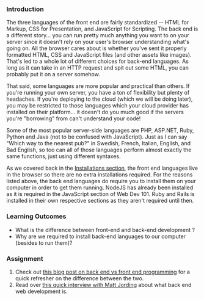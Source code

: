 ### Introduction

The three languages of the front end are fairly standardized -- HTML for Markup, CSS for Presentation, and JavaScript for Scripting.  The back end is a different story... you can run pretty much anything you want to on your server since it doesn't rely on your user's browser understanding what's going on.  All the browser cares about is whether you've sent it properly formatted HTML, CSS and JavaScript files (and other assets like images).  That's led to a whole lot of different choices for back-end languages.  As long as it can take in an HTTP request and spit out some HTML, you can probably put it on a server somehow.

That said, some languages are more popular and practical than others.  If you're running your own server, you have a ton of flexibility but plenty of headaches.  If you're deploying to the cloud (which we will be doing later), you may be restricted to those languages which your cloud provider has installed on their platform... it doesn't do you much good if the servers you're "borrowing" from can't understand your code!

Some of the most popular server-side languages are PHP, ASP.NET, Ruby, Python and Java (not to be confused with JavaScript).  Just as I can say "Which way to the nearest pub?" in Swedish, French, Italian, English, and Bad English, so too can all of those languages perform almost exactly the same functions, just using different syntaxes.

As we covered back in the [Installations section](https://www.theodinproject.com/courses/foundations/lessons/installation-overview), the front end languages live in the browser so there are no extra installations required.  For the reasons listed above, the back end languages do require you to install them on your computer in order to get them running.  NodeJS has already been installed as it is required in the JavaScript section of Web Dev 101. Ruby and Rails is installed in their own respective sections as they aren't required until then.

### Learning Outcomes

* What is the difference between front-end and back-end development ?
* Why are we required to install back-end languages to our computer (besides to run them)?

### Assignment

<div class="lesson-content__panel" markdown="1">

  1. Check out [this blog post on back end vs front end programming](http://blog.teamtreehouse.com/i-dont-speak-your-language-frontend-vs-backend) for a quick refresher on the difference between the two.
  2. Read over [this quick interview with Matt Jording](https://web.archive.org/web/20130426091419/https://generalassemb.ly/blog/what-is-back-end-web-development) about what back end web development is.

</div>
